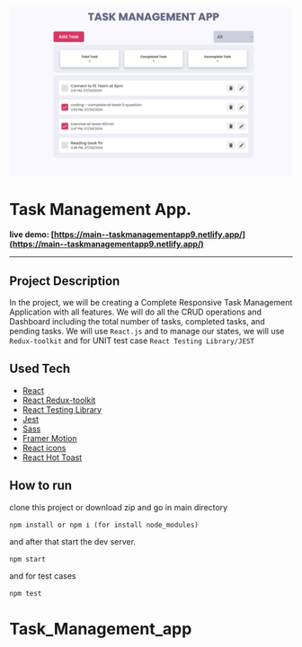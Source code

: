 ![React Task Mangement App](./preview.png)

# Task Management App.

**live demo: [https://main--taskmanagementapp9.netlify.app/](https://main--taskmanagementapp9.netlify.app/)**

---

## Project Description

In the project, we will be creating a Complete Responsive Task Management Application with all features. We will do all the CRUD operations and Dashboard including the total number of tasks, completed
tasks, and pending tasks. We will use `React.js` and to manage our states, we will use `Redux-toolkit` and for UNIT test case `React Testing Library/JEST`

## Used Tech

- [React](https://reactjs.org/)
- [React Redux-toolkit](https://redux-toolkit.js.org/)
- [React Testing Library](https://testing-library.com/docs/react-testing-library/intro/)
- [Jest](https://jestjs.io/)
- [Sass](https://sass-lang.com/)
- [Framer Motion](https://framer.com/motion/)
- [React icons](https://react-icons.netlify.com/)
- [React Hot Toast](https://react-hot-toast.com/)

## How to run
clone this project or download zip and go in main directory

```shell
npm install or npm i (for install node_modules)
```

and after that start the dev server.

```shell
npm start
```
and for test cases

```shell
npm test
```

# Task_Management_app

